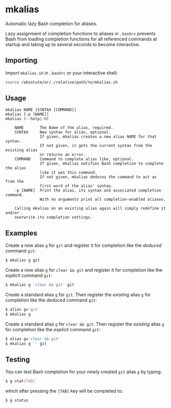 mkalias
=======

Automatic lazy Bash completion for aliases.

Lazy assignment of completion functions to aliases in `.bashrc` prevents Bash from loading completion functions for all
referenced commands at startup and taking up to several seconds to become interactive.

Importing
---------

Import `mkalias.sh` in `.bashrc` or your interactive shell:

``` bash
source /absolute/or/./relative/path/to/mkalias.sh
```

Usage
-----

```
mkalias NAME [SYNTAX [COMMAND]]
mkalias [-p [NAME]]
mkalias (--help|-h)

    NAME       The Name of the alias, required.
    SYNTAX     New syntax for alias, optional.
               If given, mkalias creates a new alias NAME for that syntax.
               If not given, it gets the current syntax from the existing alias
               or returns an error.
    COMMAND    Command to complete alias like, optional.
               If given, mkalias notifies Bash completion to complete the alias
               like it was this command.
               If not given, mkalias deduces the command to act as from the
               first word of the alias' syntax.
    -p [NAME]  Print the alias, its syntax and associated completion command.
               With no arguments print all completion-enabled aliases.

    Calling mkalias on an existing alias again will simply redefine it and/or
    overwrite its completion settings.
```

Examples
--------

Create a *new* alias `g` for `git` and register it for completion like the *deduced* command `git`:

``` bash
$ mkalias g git
```

Create a *new* alias `g` for `clear && git` and register it for completion like the *explicit* command `git`:

``` bash
$ mkalias g 'clear && git' git
```

Create a standard alias `g` for `git`.
Then register the *existing* alias `g` for completion like the *deduced* command `git`:

``` bash
$ alias g='git'
$ mkalias g
```

Create a standard alias `g` for `clear && git`.
Then register the *existing* alias `g` for completion like the *explicit* command `git`:

``` bash
$ alias g='clear && git'
$ mkalias g '' git
```

Testing
-------

You can test Bash completion for your newly created `git` alias `g` by typing:

``` bash
$ g stat[TAB]
```

which after pressing the `[TAB]` key will be completed to:

``` bash
$ g status
```
